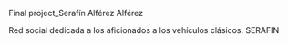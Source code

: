 Final project_Serafín Alférez Alférez

Red social dedicada a los aficionados a los vehículos clásicos.
SERAFIN
